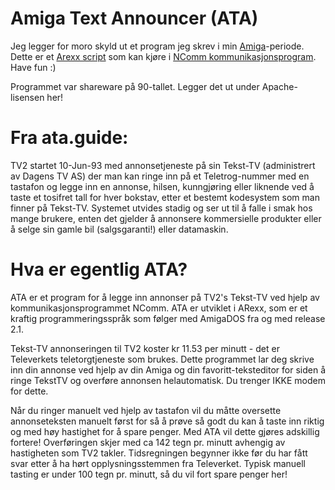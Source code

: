 Amiga Text Announcer (ATA)
==========================

Jeg legger for moro skyld ut et program jeg skrev i min [Amiga](http://en.wikipedia.org/wiki/Amiga)-periode. Dette er et [Arexx
script](http://en.wikipedia.org/wiki/ARexx) som kan kjøre i [NComm kommunikasjonsprogram](http://en.wikipedia.org/wiki/NComm). Have fun :)

Programmet var shareware på 90-tallet. Legger det ut under Apache-lisensen her!

Fra ata.guide:
==============

TV2  startet 10-Jun-93 med annonsetjeneste på sin Tekst-TV (administrert
av  Dagens  TV  AS)  der man kan ringe inn på et Teletrog-nummer med en
tastafon og legge inn en annonse, hilsen, kunngjøring eller liknende ved
å  taste  et tosifret tall for hver bokstav, etter et bestemt kodesystem
som  man  finner  på  Tekst-TV.  Systemet utvides stadig og ser ut til å
falle   i  smak  hos  mange  brukere,  enten  det  gjelder  å  annonsere
kommersielle produkter eller å selge sin gamle bil (salgsgaranti!) eller
datamaskin.

Hva er egentlig ATA?
====================

ATA  er  et program for å legge inn annonser på TV2's Tekst-TV ved hjelp
av  kommunikasjonsprogrammet  NComm.  ATA er utviklet i ARexx, som er et
kraftig  programmeringsspråk  som følger med AmigaDOS fra og med release
2.1.

Tekst-TV  annonseringen  til  TV2  koster  kr 11.53  per minutt - det er
Televerkets  teletorgtjeneste  som  brukes.   Dette  programmet  lar deg
skrive   inn   din   annonse   ved   hjelp   av   din   Amiga   og   din
favoritt-teksteditor  for  siden  å  ringe  TekstTV og overføre annonsen
helautomatisk. Du trenger IKKE modem for dette.

Når  du  ringer  manuelt  ved  hjelp  av tastafon vil du måtte oversette
annonseteksten  manuelt  først for så å prøve så godt du kan å taste inn
riktig og med høy hastighet for å spare penger. Med ATA vil dette gjøres
adskillig  fortere!  Overføringen  skjer  med  ca  142  tegn  pr. minutt
avhengig  av hastigheten som TV2 takler. Tidsregningen begynner ikke før
du  har  fått  svar  etter  å ha hørt opplysningsstemmen fra Televerket.
Typisk  manuell  tasting  er  under  100 tegn pr. minutt, så du vil fort
spare penger her!